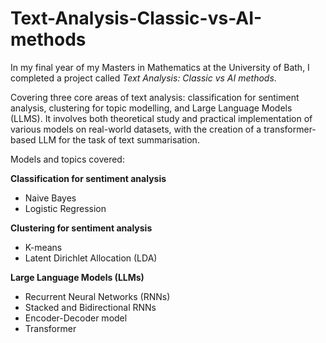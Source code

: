 # Text-Analysis-Classic-vs-AI-methods
In my final year of my Masters in Mathematics at the University of Bath, I completed a project called *Text Analysis: Classic vs AI methods*.


Covering three core areas of text analysis: classification for sentiment analysis, clustering for topic modelling, and
Large Language Models (LLMS). It involves both theoretical study and practical implementation of various models
on real-world datasets, with the creation of a transformer-based LLM for the task of text summarisation.

Models and topics covered:

**Classification for sentiment analysis**
- Naive Bayes
- Logistic Regression

**Clustering for sentiment analysis**
- K-means
- Latent Dirichlet Allocation (LDA)

**Large Language Models (LLMs)**
- Recurrent Neural Networks (RNNs)
- Stacked and Bidirectional RNNs
- Encoder-Decoder model
- Transformer
